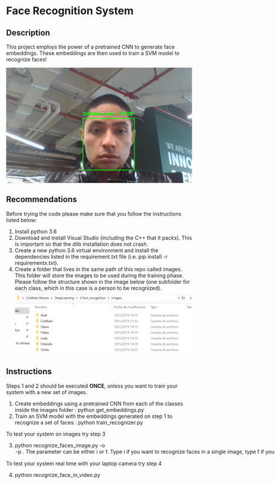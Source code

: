 # Face Recognition System

## Description
This project employs the power of a pretrained CNN to generate face embeddings. These embeddings are then used to train a SVM model to recognize faces!

 ![Recognition](explanation/a1.png)


## Recommendations

Before trying the code please make sure that you follow the instructions listed below:

1. Install python 3.6
2. Download and install Visual Studio (including the C++ that it packs). This is important so that the dlib installation does not crash.
3. Create a new python 3.6 virtual environment and install the dependencies listed in the requirement.txt file (i.e. pip install -r requirementx.txt).
4. Create a folder that lives in the same path of this repo called images. This folder will store the images to be used during the training phase. Please follow the structure shown in the image below (one subfolder for each class, which in this case is a person to be recognized).
 ![images folder structure](explanation/folder_structure.png)
 
## Instructions
Steps 1 and 2 should be executed **ONCE**, unless you want to train your system with a new set of images.

1. Create embeddings using a pretrained CNN from each of the classes inside the images folder : python get_embeddings.py
2. Train an SVM model with the embeddings generated on step 1 to recognize a set of faces : python train_recognizer.py

To test your system on images try step 3

3. python recognize_faces_image.py -o <option> -p <path>. The <option> parameter can be either i or f. Type *i* if you want to recognize faces in a single image, type *f* if you want to recognize faces inside a folder containing several images. 
The <path> option is the pointing to the image(s) to be recognized. If you typed i as option, it is expected to be a path pointing to a single file, if you typed f it is expected to be a path pointing to a folder.

To test your system real time with your laptop camera try step 4

4. python recognize_face_in_video.py
